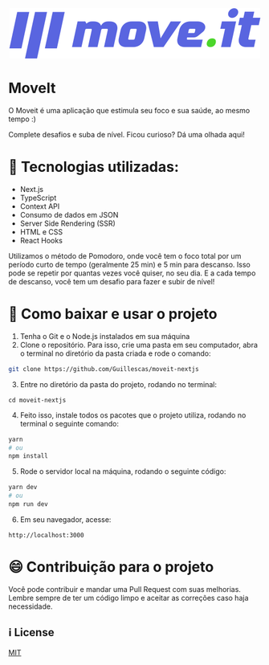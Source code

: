<div style="text-align:center">
  <img src="./public/logo-full.svg" />
</div>

# MoveIt
O Moveit é uma aplicação que estimula seu foco e sua saúde, ao mesmo tempo :)

Complete desafios e suba de nível. Ficou curioso? Dá uma olhada aqui!


# 🚀 Tecnologias utilizadas:
- Next.js
- TypeScript
- Context API
- Consumo de dados em JSON
- Server Side Rendering (SSR)
- HTML e CSS
- React Hooks

Utilizamos o método de Pomodoro, onde você tem o foco total por um período curto de tempo (geralmente 25 min) e 5 min para descanso. Isso pode se repetir por quantas vezes você quiser, no seu dia. E a cada tempo de descanso, você tem um desafio para fazer e subir de nível!


# 🤔 Como baixar e usar o projeto

1. Tenha o Git e o Node.js instalados em sua máquina
2. Clone o repositório. Para isso, crie uma pasta em seu computador, abra o terminal no diretório da pasta criada e rode o comando:

```bash
git clone https://github.com/Guillescas/moveit-nextjs
```

3. Entre no diretório da pasta do projeto, rodando no terminal:
```
cd moveit-nextjs
```

4. Feito isso, instale todos os pacotes que o projeto utiliza, rodando no terminal o seguinte comando:
```bash
yarn
# ou
npm install
```

5. Rode o servidor local na máquina, rodando o seguinte código:
```bash
yarn dev
# ou
npm run dev
```

6. Em seu navegador, acesse:
```
http://localhost:3000
```


# 😄 Contribuição para o projeto

Você pode contribuir e mandar uma Pull Request com suas melhorias. Lembre sempre de ter um código limpo e aceitar as correções caso haja necessidade.


## ℹ️ License
[MIT](https://choosealicense.com/licenses/mit/)

